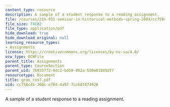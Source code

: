 ```yaml
---
content_type: resource
description: A sample of a student response to a reading assignment.
file: /courses/21h-931-seminar-in-historical-methods-spring-2004/cc758c4b360ce76d4a977cc68f474928_gran_res7.pdf
file_size: 74182
file_type: application/pdf
hide_download: true
hide_download_original: null
learning_resource_types:
- Assignments
license: https://creativecommons.org/licenses/by-nc-sa/4.0/
ocw_type: OCWFile
parent_title: Assignments
parent_type: CourseSection
parent_uid: 7b933772-9dc2-bdb9-492a-550e01885df7
resourcetype: Document
title: gran_res7.pdf
uid: cc758c4b-360c-e76d-4a97-7cc68f474928
---
```

A sample of a student response to a reading assignment.